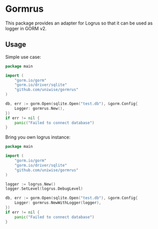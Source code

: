 # Gormrus

This package provides an adapter for Logrus so that it can be used as logger in GORM v2.

## Usage

Simple use case:

```go
package main

import (
    "gorm.io/gorm"
    "gorm.io/driver/sqlite"
    "github.com/uniwise/gormrus"
)

db, err := gorm.Open(sqlite.Open("test.db"), &gorm.Config{
    Logger: gormrus.New(),
})
if err != nil {
    panic("Failed to connect database")
}
```

Bring you own logrus instance:

```go
package main

import (
    "gorm.io/gorm"
    "gorm.io/driver/sqlite"
    "github.com/uniwise/gormrus"
)

logger := logrus.New()
logger.SetLevel(logrus.DebugLevel)

db, err := gorm.Open(sqlite.Open("test.db"), &gorm.Config{
    Logger: gormrus.NewWithLogger(logger),
})
if err != nil {
    panic("Failed to connect database")
}
```

